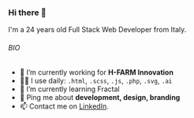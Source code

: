 ### Hi there 👋

I'm a 24 years old Full Stack Web Developer from Italy.

###### BIO
- 🔭 I’m currently working for **H-FARM Innovation**
- 👨‍💻 I use daily: ```.html```, ```.scss```, ```.js```, ```.php```, ```.svg```, ```.ai```
- 🌱 I’m currently learning Fractal
- 💬 Ping me about **development, design, branding**
- 📫 Contact me on [LinkedIn](https://www.linkedin.com/in/tommasodossena).

<!--
**tommasodossena/tommasodossena** is a ✨ _special_ ✨ repository because its `README.md` (this file) appears on your GitHub profile.

Here are some ideas to get you started:

- 🔭 I’m currently working on ...
- 🌱 I’m currently learning ...
- 👯 I’m looking to collaborate on ...
- 🤔 I’m looking for help with ...
- 💬 Ask me about ...
- 📫 How to reach me: ...
- 😄 Pronouns: ...
- ⚡ Fun fact: ...
-->

